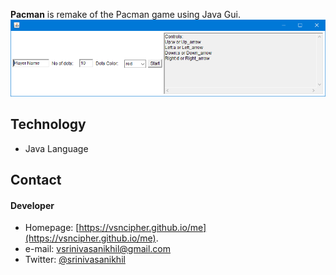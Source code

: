 **Pacman** is remake of the Pacman game using Java Gui.
![Alt text](./scrshots/scr1.png?raw=true "Start")

## Technology
* Java Language

## Contact
#### Developer
* Homepage: [https://vsncipher.github.io/me](https://vsncipher.github.io/me).
* e-mail: vsrinivasanikhil@gmail.com
* Twitter: [@srinivasanikhil](https://twitter.com/srinivasanikhil "twitterhandle on twitter")
